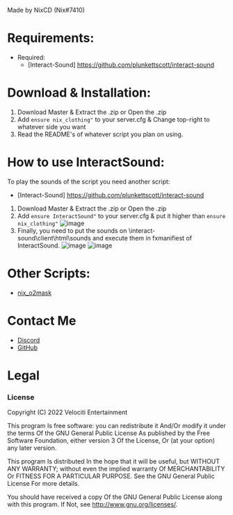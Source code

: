 Made by NixCD (Nix#7410)

# Requirements:
* Required:
  * [Interact-Sound] https://github.com/plunkettscott/interact-sound

# Download & Installation:
1) Download Master & Extract the .zip or Open the .zip
2) Add `ensure nix_clothing"` to your server.cfg & Change top-right to whatever side you want
3) Read the README's of whatever script you plan on using.

# How to use InteractSound:
To play the sounds of the script you need another script:
* [Interact-Sound] https://github.com/plunkettscott/interact-sound
1) Download Master & Extract the .zip or Open the .zip
2) Add `ensure InteractSound"` to your server.cfg & put it higher than `ensure nix_clothing"`
![image](https://user-images.githubusercontent.com/93496101/155001290-938c9d6e-5696-4690-b34a-70d83884e85a.png)
4) Finally, you need to put the sounds on \interact-sound\client\html\sounds and execute them in fxmanifiest of InteractSound.
![image](https://user-images.githubusercontent.com/93496101/155001482-d9f87866-7818-461e-a9d9-c724dafcc4af.png)
![image](https://user-images.githubusercontent.com/93496101/155001643-8dec49d7-be65-4666-9d2f-c731264bf5ad.png)



# Other Scripts:
* [nix_o2mask]( https://github.com/NixCD/nix_o2mask )

# Contact Me
* [Discord]( Nix#7410 )
* [GitHub]( https://github.com/NixCD )

# Legal
### License
Copyright (C) 2022 Velociti Entertainment

This program Is free software: you can redistribute it And/Or modify it under the terms Of the GNU General Public License As published by the Free Software Foundation, either version 3 Of the License, Or (at your option) any later version.

This program Is distributed In the hope that it will be useful, but WITHOUT ANY WARRANTY; without even the implied warranty Of MERCHANTABILITY Or FITNESS FOR A PARTICULAR PURPOSE. See the GNU General Public License For more details.

You should have received a copy Of the GNU General Public License along with this program. If Not, see http://www.gnu.org/licenses/.
